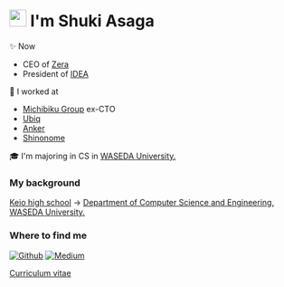 # <h1><img src="https://emojis.slackmojis.com/emojis/images/1531849430/4246/blob-sunglasses.gif?1531849430" width="30"/> I'm Shuki Asaga

✨ Now
- CEO of [Zera](https://zera.co.jp)
- President of [IDEA](https://idea-net.site/)


 
🚀 I worked at 
- [Michibiku Group](https://michibikugroup.co.jp/) ex-CTO
- [Ubiq](https://ubiq-world.com/)
- [Anker](https://www.ankerjapan.com/)
- [Shinonome](https://shinonome.com/)

🎓 I'm majoring in CS in [WASEDA University.](https://www.waseda.jp/top/en/)

### My background

[Keio high school](https://www.hs.keio.ac.jp/) → [Department of Computer Science and Engineering, WASEDA University.](https://www.cs.waseda.ac.jp/en)

### Where to find me
<a href="https://github.com/Asa-Shu" target="_blank"><img alt="Github" src="https://img.shields.io/badge/GitHub-%2312100E.svg?&style=for-the-badge&logo=Github&logoColor=white" /></a>
<a href="https://qiita.com/re_shu" target="_blank"><img alt="Medium" src="https://img.shields.io/badge/qiita-55C500.svg?&style=for-the-badge&logo=qiita&logoColor=white" /></a>
  
[Curriculum vitae](https://github.com/Asa-Shu/Curriculum-Vitae)
